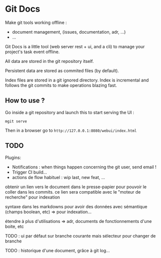 # Git Docs

Make git tools working offline :
- document management, (issues, documentation, adr, ...)
- ...

Git Docs is a little tool (web server rest + ui, and a cli) to manage your project's task event offline.

All data are stored in the git repository itself.

Persistent data are stored as commited files (by default).

Index files are stored in a git ignored directory. Index is incremental and follows the git commits to make operations blazing fast.

## How to use ?

Go inside a git repository and launch this to start serving the UI :

    mgit serve

Then in a browser go to `http://127.0.0.1:8080/webui/index.html`

## TODO

Plugins:
- Notifications : when things happen concerning the git user, send email !
- Trigger CI build...
- actions de flow habituel : wip last, new feat, ...

obtenir un lien vers le document dans le presse-papier pour pouvoir le coller dans les commits. ce lien sera compatible avec le "moteur de recherche" pour indexation

syntaxe dans les markdowns pour avoir des données avec sémantique (champs boolean, etc) => pour indexation...

étendre à plus d'utilisations => adr, documents de fonctionnements d'une boite, etc

TODO : ui par défaut sur branche courante mais sélecteur pour changer de branche

TODO : historique d'une document, grâce à git log...
